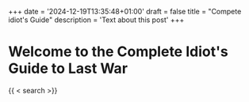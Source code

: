 +++
date = '2024-12-19T13:35:48+01:00'
draft = false
title = "Compete idiot's Guide"
description = 'Text about this post'
+++

# Welcome to the Complete Idiot's Guide to Last War

{{ < search >}}